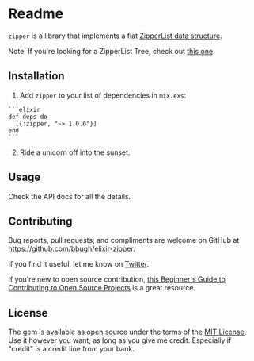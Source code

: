 # Readme

`zipper` is a library that implements a flat [ZipperList data structure](https://en.wikipedia.org/wiki/ZipperList_\(data_structure\)).

Note: If you're looking for a ZipperList Tree, check out [this one](https://github.com/Dkendal/zipper_tree).

## Installation

  1. Add `zipper` to your list of dependencies in `mix.exs`:

    ```elixir
    def deps do
      [{:zipper, "~> 1.0.0"}]
    end
    ```

  2. Ride a unicorn off into the sunset.

## Usage

Check the API docs for all the details.

## Contributing

Bug reports, pull requests, and compliments are welcome on GitHub at https://github.com/bbugh/elixir-zipper.

If you find it useful, let me know on [Twitter](https://twitter.com/brainbag).

If you're new to open source contribution, [this Beginner's Guide to Contributing to Open Source Projects](https://blog.newrelic.com/2014/05/05/open-source_gettingstarted/) is a great resource.

## License

The gem is available as open source under the terms of the [MIT License](http://opensource.org/licenses/MIT). Use it however you want, as long as you give me credit. Especially if "credit" is a credit line from your bank.
